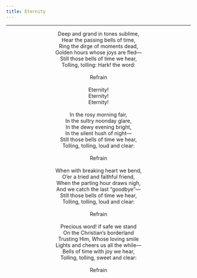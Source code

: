 ```yaml
---
title: Eternity
---
```


---
<center>
Deep and grand in tones sublime,<br/>
Hear the passing bells of time,<br/>
Ring the dirge of moments dead,<br/>
Golden hours whose joys are fled—<br/>
Still those bells of time we hear,<br/>
Tolling, tolling: Hark! the word:<br/>
<br/>
Refrain<br/>
<br/>
Eternity!<br/>
Eternity!<br/>
Eternity!<br/>
<br/>
In the rosy morning fair,<br/>
In the sultry noonday glare,<br/>
In the dewy evening bright,<br/>
In the silent hush of night—<br/>
Still those bells of time we hear,<br/>
Tolling, tolling, loud and clear:<br/>
<br/>
Refrain<br/>
<br/>
When with breaking heart we bend,<br/>
O’er a tried and faithful friend,<br/>
When the parting hour draws nigh,<br/>
And we catch the last “goodbye”—<br/>
Still those bells of time we hear,<br/>
Tolling, tolling, loud and clear:<br/>
<br/>
Refrain<br/>
<br/>
Precious word! if safe we stand<br/>
On the Christian’s borderland<br/>
Trusting Him, Whose loving smile<br/>
Lights and cheers us all the while—<br/>
Bells of time with joy we hear,<br/>
Tolling, tolling, sweet and clear:<br/>
<br/>
Refrain
</center>